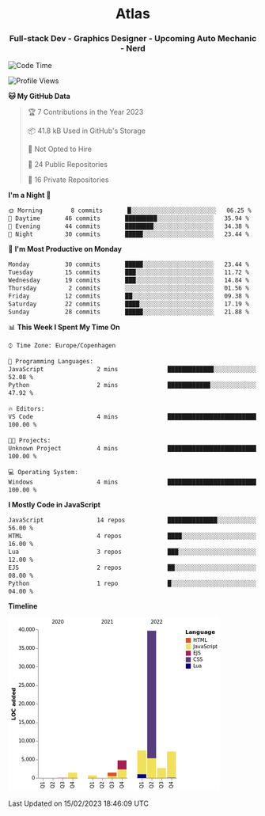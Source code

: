 <h1 align="center">Atlas</h1>
<h3 align="center">Full-stack Dev - Graphics Designer - Upcoming Auto Mechanic - Nerd</h3>

<!--START_SECTION:waka-->
![Code Time](http://img.shields.io/badge/Code%20Time-839%20hrs%201%20min-blue)

![Profile Views](http://img.shields.io/badge/Profile%20Views-19-blue)

**🐱 My GitHub Data** 

> 🏆 7 Contributions in the Year 2023
 > 
> 📦 41.8 kB Used in GitHub's Storage 
 > 
> 🚫 Not Opted to Hire
 > 
> 📜 24 Public Repositories 
 > 
> 🔑 16 Private Repositories  
 > 
**I'm a Night 🦉** 

```text
🌞 Morning        8 commits       █░░░░░░░░░░░░░░░░░░░░░░░░   06.25 % 
🌆 Daytime       46 commits       █████████░░░░░░░░░░░░░░░░   35.94 % 
🌃 Evening       44 commits       ████████░░░░░░░░░░░░░░░░░   34.38 % 
🌙 Night         30 commits       █████░░░░░░░░░░░░░░░░░░░░   23.44 % 

```
📅 **I'm Most Productive on Monday** 

```text
Monday          30 commits       █████░░░░░░░░░░░░░░░░░░░░   23.44 % 
Tuesday         15 commits       ███░░░░░░░░░░░░░░░░░░░░░░   11.72 % 
Wednesday       19 commits       ███░░░░░░░░░░░░░░░░░░░░░░   14.84 % 
Thursday         2 commits       ░░░░░░░░░░░░░░░░░░░░░░░░░   01.56 % 
Friday          12 commits       ██░░░░░░░░░░░░░░░░░░░░░░░   09.38 % 
Saturday        22 commits       ████░░░░░░░░░░░░░░░░░░░░░   17.19 % 
Sunday          28 commits       █████░░░░░░░░░░░░░░░░░░░░   21.88 % 

```


📊 **This Week I Spent My Time On** 

```text
⌚︎ Time Zone: Europe/Copenhagen

💬 Programming Languages: 
JavaScript               2 mins              █████████████░░░░░░░░░░░░   52.08 % 
Python                   2 mins              ████████████░░░░░░░░░░░░░   47.92 % 

🔥 Editors: 
VS Code                  4 mins              █████████████████████████   100.00 % 

🐱‍💻 Projects: 
Unknown Project          4 mins              █████████████████████████   100.00 % 

💻 Operating System: 
Windows                  4 mins              █████████████████████████   100.00 % 

```

**I Mostly Code in JavaScript** 

```text
JavaScript               14 repos            ██████████████░░░░░░░░░░░   56.00 % 
HTML                     4 repos             ████░░░░░░░░░░░░░░░░░░░░░   16.00 % 
Lua                      3 repos             ███░░░░░░░░░░░░░░░░░░░░░░   12.00 % 
EJS                      2 repos             ██░░░░░░░░░░░░░░░░░░░░░░░   08.00 % 
Python                   1 repo              █░░░░░░░░░░░░░░░░░░░░░░░░   04.00 % 

```


**Timeline**

![Chart not found](https://raw.githubusercontent.com/Atlas7005/Atlas7005/master/charts/bar_graph.png) 


 Last Updated on 15/02/2023 18:46:09 UTC
<!--END_SECTION:waka-->
